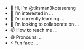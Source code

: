 - 👋 Hi, I’m @tiksman3kotaserang
- 👀 I’m interested in ...
- 🌱 I’m currently learning ...
- 💞️ I’m looking to collaborate on ...
- 📫 How to reach me ...
- 😄 Pronouns: ...
- ⚡ Fun fact: ...

<!---
tiksman3kotaserang/tiksman3kotaserang is a ✨ special ✨ repository because its `README.md` (this file) appears on your GitHub profile.
You can click the Preview link to take a look at your changes.
--->
